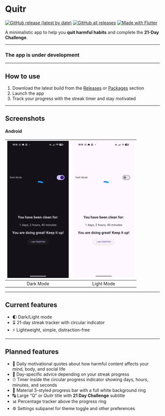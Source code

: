 # Quitr
[![GitHub release (latest by date)](https://img.shields.io/github/v/release/deynesdev/quitr)](https://github.com/deynesdev/quitr/releases/latest/) [![GitHub all releases](https://img.shields.io/github/downloads/deynesdev/quitr/total?label=All%20Downloads)](https://github.com/deynesdev/quitr/releases/latest/) [![Made with Flutter](https://img.shields.io/badge/Made%20with-Flutter-blue?logo=flutter&logoColor=white)](https://flutter.dev)

A minimalistic app to help you **quit harmful habits** and complete the **21-Day Challenge**.

---

### The app is under development

---

## How to use

1. Download the latest build from the [Releases](https://github.com/deynesdev/quitr/releases) or [Packages](https://github.com/deynesdev/quitr/packages) section  
2. Launch the app  
3. Track your progress with the streak timer and stay motivated

---

## Screenshots

#### Android

| <img src="screenshots/scr-android-dark.png?raw=true" width="200"/> | <img src="screenshots/scr-android-light.png?raw=true" width="200"/> |
| :--: | :--: |
| Dark Mode | Light Mode |

---

## Current features
- 🌓 Dark/Light mode  
- ⏳ 21-day streak tracker with circular indicator  
- ⚡ Lightweight, simple, distraction-free

---

## Planned features
- 🧠 Daily motivational quotes about how harmful content affects your mind, body, and social life  
- 📅 Day-specific advice depending on your streak progress  
- ⏱ Timer inside the circular progress indicator showing days, hours, minutes, and seconds  
- 🎨 Material 3–styled progress bar with a full white background ring  
- 🔠 Large “Q” or *Quitr* title with **21 Day Challenge** subtitle  
- 📊 Percentage tracker above the progress ring  
- ⚙ Settings subpanel for theme toggle and other preferences
